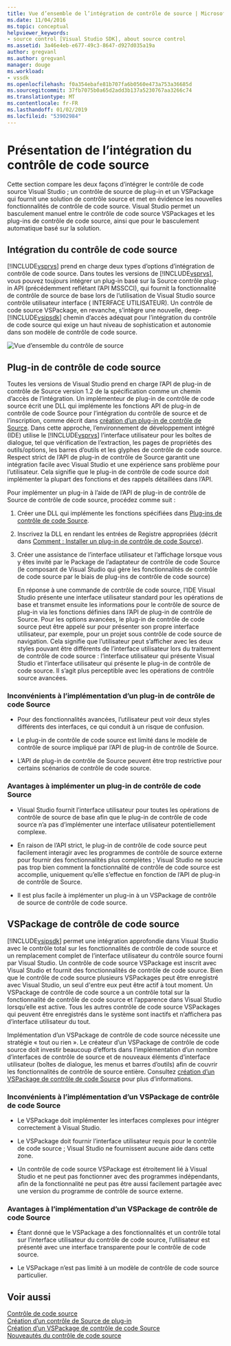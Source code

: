 ```yaml
---
title: Vue d’ensemble de l’intégration de contrôle de source | Microsoft Docs
ms.date: 11/04/2016
ms.topic: conceptual
helpviewer_keywords:
- source control [Visual Studio SDK], about source control
ms.assetid: 3a46e4eb-e677-49c3-8647-d927d035a19a
author: gregvanl
ms.author: gregvanl
manager: douge
ms.workload:
- vssdk
ms.openlocfilehash: f0a354ebafe81b707fa6b0560e473a753a36685d
ms.sourcegitcommit: 37fb7075b0a65d2add3b137a5230767aa3266c74
ms.translationtype: MT
ms.contentlocale: fr-FR
ms.lasthandoff: 01/02/2019
ms.locfileid: "53902984"
---
```

# <a name="source-control-integration-overview"></a>Présentation de l’intégration du contrôle de code source
Cette section compare les deux façons d’intégrer le contrôle de code source Visual Studio ; un contrôle de source de plug-in et un VSPackage qui fournit une solution de contrôle source et met en évidence les nouvelles fonctionnalités de contrôle de code source. Visual Studio permet un basculement manuel entre le contrôle de code source VSPackages et les plug-ins de contrôle de code source, ainsi que pour le basculement automatique basé sur la solution.  
  
## <a name="source-control-integration"></a>Intégration du contrôle de code source  
 [!INCLUDE[vsprvs](../../code-quality/includes/vsprvs_md.md)] prend en charge deux types d’options d’intégration de contrôle de code source. Dans toutes les versions de [!INCLUDE[vsprvs](../../code-quality/includes/vsprvs_md.md)], vous pouvez toujours intégrer un plug-in basé sur la Source contrôle plug-in API (précédemment reflétant l’API MSSCCI), qui fournit la fonctionnalité de contrôle de source de base lors de l’utilisation de Visual Studio source contrôle utilisateur interface ( INTERFACE UTILISATEUR). Un contrôle de code source VSPackage, en revanche, s’intègre une nouvelle, deep- [!INCLUDE[vsipsdk](../../extensibility/includes/vsipsdk_md.md)] chemin d’accès adéquat pour l’intégration du contrôle de code source qui exige un haut niveau de sophistication et autonomie dans son modèle de contrôle de code source.  
  
 ![Vue d’ensemble du contrôle de source](../../extensibility/internals/media/sourcectnrloverview.gif "SourceCtnrlOverview")  
  
## <a name="source-control-plug-in"></a>Plug-in de contrôle de code source  
 Toutes les versions de Visual Studio prend en charge l’API de plug-in de contrôle de Source version 1.2 de la spécification comme un chemin d’accès de l’intégration. Un implémenteur de plug-in de contrôle de code source écrit une DLL qui implémente les fonctions API de plug-in de contrôle de code Source pour l’intégration du contrôle de source et de l’inscription, comme décrit dans [création d’un plug-in de contrôle de Source](../../extensibility/internals/creating-a-source-control-plug-in.md). Dans cette approche, l’environnement de développement intégré (IDE) utilise le [!INCLUDE[vsprvs](../../code-quality/includes/vsprvs_md.md)] l’interface utilisateur pour les boîtes de dialogue, tel que vérification de l’extraction, les pages de propriétés des outils/options, les barres d’outils et les glyphes de contrôle de code source. Respect strict de l’API de plug-in de contrôle de Source garantit une intégration facile avec Visual Studio et une expérience sans problème pour l’utilisateur. Cela signifie que le plug-in de contrôle de code source doit implémenter la plupart des fonctions et des rappels détaillées dans l’API.  
  
 Pour implémenter un plug-in à l’aide de l’API de plug-in de contrôle de Source de contrôle de code source, procédez comme suit :  
  
1. Créer une DLL qui implémente les fonctions spécifiées dans [Plug-ins de contrôle de code Source](../../extensibility/source-control-plug-ins.md).  
  
2. Inscrivez la DLL en rendant les entrées de Registre appropriées (décrit dans [Comment : Installer un plug-in de contrôle de code Source](../../extensibility/internals/how-to-install-a-source-control-plug-in.md)).  
  
3. Créer une assistance de l’interface utilisateur et l’affichage lorsque vous y êtes invité par le Package de l’adaptateur de contrôle de code Source (le composant de Visual Studio qui gère les fonctionnalités de contrôle de code source par le biais de plug-ins de contrôle de code source)  
  
   En réponse à une commande de contrôle de code source, l’IDE Visual Studio présente une interface utilisateur standard pour les opérations de base et transmet ensuite les informations pour le contrôle de source de plug-in via les fonctions définies dans l’API de plug-in de contrôle de Source. Pour les options avancées, le plug-in de contrôle de code source peut être appelé sur pour présenter son propre interface utilisateur, par exemple, pour un projet sous contrôle de code source de navigation. Cela signifie que l’utilisateur peut s’afficher avec les deux styles pouvant être différents de l’interface utilisateur lors du traitement de contrôle de code source : l’interface utilisateur qui présente Visual Studio et l’interface utilisateur qui présente le plug-in de contrôle de code source. Il s’agit plus perceptible avec les opérations de contrôle source avancées.  
  
### <a name="drawbacks-to-implementing-a-source-control-plug-in"></a>Inconvénients à l’implémentation d’un plug-in de contrôle de code Source  
  
-   Pour des fonctionnalités avancées, l’utilisateur peut voir deux styles différents des interfaces, ce qui conduit à un risque de confusion.  
  
-   Le plug-in de contrôle de code source est limité dans le modèle de contrôle de source impliqué par l’API de plug-in de contrôle de Source.  
  
-   L’API de plug-in de contrôle de Source peuvent être trop restrictive pour certains scénarios de contrôle de code source.  
  
### <a name="advantages-to-implementing-a-source-control-plug-in"></a>Avantages à implémenter un plug-in de contrôle de code Source  
  
-   Visual Studio fournit l’interface utilisateur pour toutes les opérations de contrôle de source de base afin que le plug-in de contrôle de code source n’a pas d’implémenter une interface utilisateur potentiellement complexe.  
  
-   En raison de l’API strict, le plug-in de contrôle de code source peut facilement interagir avec les programmes de contrôle de source externe pour fournir des fonctionnalités plus complètes ; Visual Studio ne soucie pas trop bien comment la fonctionnalité de contrôle de code source est accomplie, uniquement qu’elle s’effectue en fonction de l’API de plug-in de contrôle de Source.  
  
-   Il est plus facile à implémenter un plug-in à un VSPackage de contrôle de source de contrôle de code source.  
  
## <a name="source-control-vspackage"></a>VSPackage de contrôle de code source  
 [!INCLUDE[vsipsdk](../../extensibility/includes/vsipsdk_md.md)] permet une intégration approfondie dans Visual Studio avec le contrôle total sur les fonctionnalités de contrôle de code source et un remplacement complet de l’interface utilisateur du contrôle source fourni par Visual Studio. Un contrôle de code source VSPackage est inscrit avec Visual Studio et fournit des fonctionnalités de contrôle de code source. Bien que le contrôle de code source plusieurs VSPackages peut être enregistré avec Visual Studio, un seul d'entre eux peut être actif à tout moment. Un VSPackage de contrôle de code source a un contrôle total sur la fonctionnalité de contrôle de code source et l’apparence dans Visual Studio lorsqu’elle est active. Tous les autres contrôle de code source VSPackages qui peuvent être enregistrés dans le système sont inactifs et n’affichera pas d’interface utilisateur du tout.  
  
 Implémentation d’un VSPackage de contrôle de code source nécessite une stratégie « tout ou rien ». Le créateur d’un VSPackage de contrôle de code source doit investir beaucoup d’efforts dans l’implémentation d’un nombre d’interfaces de contrôle de source et de nouveaux éléments d’interface utilisateur (boîtes de dialogue, les menus et barres d’outils) afin de couvrir les fonctionnalités de contrôle de source entière. Consultez [création d’un VSPackage de contrôle de code Source](../../extensibility/internals/creating-a-source-control-vspackage.md) pour plus d’informations.  
  
### <a name="drawbacks-to-implementing-a-source-control-vspackage"></a>Inconvénients à l’implémentation d’un VSPackage de contrôle de code Source  
  
-   Le VSPackage doit implémenter les interfaces complexes pour intégrer correctement à Visual Studio.  
  
-   Le VSPackage doit fournir l’interface utilisateur requis pour le contrôle de code source ; Visual Studio ne fournissent aucune aide dans cette zone.  
  
-   Un contrôle de code source VSPackage est étroitement lié à Visual Studio et ne peut pas fonctionner avec des programmes indépendants, afin de la fonctionnalité ne peut pas être aussi facilement partagée avec une version du programme de contrôle de source externe.  
  
### <a name="advantages-to-implementing-a-source-control-vspackage"></a>Avantages à l’implémentation d’un VSPackage de contrôle de code Source  
  
-   Étant donné que le VSPackage a des fonctionnalités et un contrôle total sur l’interface utilisateur du contrôle de code source, l’utilisateur est présenté avec une interface transparente pour le contrôle de code source.  
  
-   Le VSPackage n’est pas limité à un modèle de contrôle de code source particulier.  
  
## <a name="see-also"></a>Voir aussi  
 [Contrôle de code source](../../extensibility/internals/source-control.md)   
 [Création d’un contrôle de Source de plug-in](../../extensibility/internals/creating-a-source-control-plug-in.md)   
 [Création d’un VSPackage de contrôle de code Source](../../extensibility/internals/creating-a-source-control-vspackage.md)   
 [Nouveautés du contrôle de code source](../../extensibility/internals/what-s-new-in-source-control.md)
